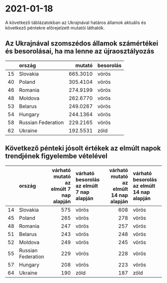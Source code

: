 # 2021-01-18
A következő táblázatokban az Ukrajnával határos államok aktuális és következő péntekre előrejelzett mutatói láthatók.
## Az Ukrajnával szomszédos államok számértékei és besorolásai, ha ma lenne az újraosztályozás

|   |ország             |   mutató|besorolás |
|:--|:------------------|--------:|:---------|
|15 |Slovakia           | 665.3010|vörös     |
|40 |Poland             | 305.4104|vörös     |
|46 |Romania            | 274.9199|vörös     |
|48 |Moldova            | 262.6770|vörös     |
|53 |Belarus            | 249.0267|vörös     |
|54 |Hungary            | 244.1364|vörös     |
|58 |Russian Federation | 229.2165|vörös     |
|62 |Ukraine            | 192.5531|zöld      |
## Következő pénteki jósolt értékek az elmúlt napok trendjének figyelembe vételével
|   |ország             | várható mutató az elmúlt 7 nap alapján|várható besorolás az elmúlt 7 nap alapján | várható mutató az elmúlt 14 nap alapján|várható besorolás az elmúlt 14 nap alapján |
|:--|:------------------|--------------------------------------:|:-----------------------------------------|---------------------------------------:|:------------------------------------------|
|14 |Slovakia           |                                    575|vörös                                     |                                     608|vörös                                      |
|45 |Poland             |                                    265|vörös                                     |                                     278|vörös                                      |
|48 |Romania            |                                    247|vörös                                     |                                     257|vörös                                      |
|51 |Belarus            |                                    243|vörös                                     |                                     248|vörös                                      |
|52 |Moldova            |                                    249|vörös                                     |                                     245|vörös                                      |
|55 |Russian Federation |                                    229|vörös                                     |                                     228|vörös                                      |
|57 |Hungary            |                                    208|vörös                                     |                                     223|vörös                                      |
|64 |Ukraine            |                                    190|zöld                                      |                                     187|zöld                                       |
